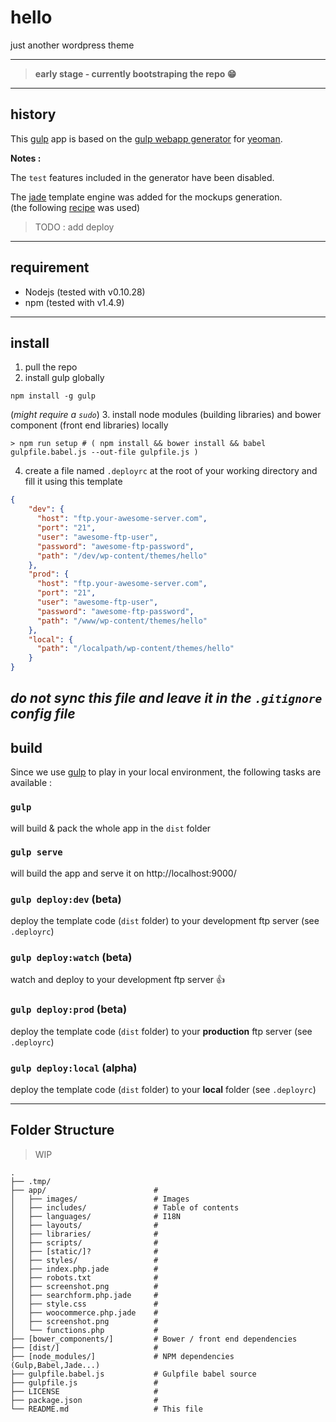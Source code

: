 # hello

just another wordpress theme

--------

> **early stage - currently bootstraping the repo :grin:**

--------

## history

This [gulp](http://gulpjs.com/) app is based on the [gulp webapp generator](https://github.com/yeoman/generator-gulp-webapp) for [yeoman](http://yeoman.io/).

**Notes :**  

The `test` features included in the generator have been disabled.

The [jade](http://jade-lang.com/) template engine was added for the mockups generation.  
(the following [recipe](https://github.com/yeoman/generator-gulp-webapp/blob/master/docs/recipes/jade.md) was used)

> TODO : add deploy

-------

## requirement

- Nodejs (tested with v0.10.28)
- npm (tested with v1.4.9)


-------

## install

1. pull the repo
2. install gulp globally
```
npm install -g gulp
```
(_might require a `sudo`_)
3. install node modules (building libraries) and bower component (front end libraries) locally
```
> npm run setup # ( npm install && bower install && babel gulpfile.babel.js --out-file gulpfile.js )
```
4. create a file named `.deployrc` at the root of your working directory and fill it using this template
```json
{
    "dev": {
      "host": "ftp.your-awesome-server.com",
      "port": "21",
      "user": "awesome-ftp-user",
      "password": "awesome-ftp-password",
      "path": "/dev/wp-content/themes/hello"
    },
    "prod": {
      "host": "ftp.your-awesome-server.com",
      "port": "21",
      "user": "awesome-ftp-user",
      "password": "awesome-ftp-password",
      "path": "/www/wp-content/themes/hello"
    },
    "local": {
      "path": "/localpath/wp-content/themes/hello"
    }
}
```
**_do not sync this file and leave it in the `.gitignore` config file_**
-------

## build

Since we use [gulp](http://gulpjs.com/) to play in your local environment, the following tasks are available :

### `gulp`
will build & pack the whole app in the `dist` folder

### `gulp serve`
will build the app and serve it on http://localhost:9000/

### `gulp deploy:dev` (beta)
deploy the template code (`dist` folder) to your development ftp server (see `.deployrc`)

### `gulp deploy:watch` (beta)
watch and deploy to your development ftp server :thumbsup:

### `gulp deploy:prod` (beta)
deploy the template code (`dist` folder) to your **production** ftp server (see `.deployrc`)

### `gulp deploy:local` (alpha)
deploy the template code (`dist` folder) to your **local** folder (see `.deployrc`)

-------

## Folder Structure 

> WIP

    .
    ├── .tmp/
    ├── app/                        # 
    │   ├── images/                 # Images 
    │   ├── includes/               # Table of contents
    │   ├── languages/              # I18N
    │   ├── layouts/                # 
    │   ├── libraries/              # 
    │   ├── scripts/                # 
    │   ├── [static/]?              # 
    │   ├── styles/                 # 
    │   ├── index.php.jade          # 
    │   ├── robots.txt              # 
    │   ├── screenshot.png          # 
    │   ├── searchform.php.jade     # 
    │   ├── style.css               # 
    │   ├── woocommerce.php.jade    # 
    │   ├── screenshot.png          # 
    │   └── functions.php           # 
    ├── [bower_components/]         # Bower / front end dependencies
    ├── [dist/]                     # 
    ├── [node_modules/]             # NPM dependencies (Gulp,Babel,Jade...)
    ├── gulpfile.babel.js           # Gulpfile babel source 
    ├── gulpfile.js                 # 
    ├── LICENSE                     # 
    ├── package.json                # 
    └── README.md                   # This file

  